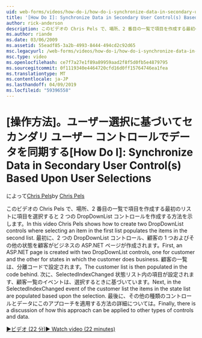 ```yaml
---
uid: web-forms/videos/how-do-i/how-do-i-synchronize-data-in-secondary-user-controls-based-upon-user-selections
title: '[How Do I]: Synchronize Data in Secondary User Control(s) Based Upon User Selections | Microsoft Docs'
author: rick-anderson
description: このビデオの Chris Pels で、場所、2 番目の一覧で項目を作成する最初のリストに項目を選択すると 2 つの DropDownList コントロールを作成する方法を示します。 Firs.
ms.author: riande
ms.date: 03/06/2009
ms.assetid: 55eadf85-3a2b-4993-8444-494cd2c92d65
msc.legacyurl: /web-forms/videos/how-do-i/how-do-i-synchronize-data-in-secondary-user-controls-based-upon-user-selections
msc.type: video
ms.openlocfilehash: ce7f7a27e1f89a89959aad2f8f5d0fb5e4879795
ms.sourcegitcommit: 0f1119340e4464720cfd16d0ff15764746ea1fea
ms.translationtype: MT
ms.contentlocale: ja-JP
ms.lasthandoff: 04/09/2019
ms.locfileid: "59396558"
---
```

# <a name="how-do-i-synchronize-data-in-secondary-user-controls-based-upon-user-selections"></a><span data-ttu-id="a8299-103">[操作方法]。ユーザー選択に基づいてセカンダリ ユーザー コントロールでデータを同期する</span><span class="sxs-lookup"><span data-stu-id="a8299-103">[How Do I]: Synchronize Data in Secondary User Control(s) Based Upon User Selections</span></span>

<span data-ttu-id="a8299-104">によって[Chris Pels](https://twitter.com/chrispels)</span><span class="sxs-lookup"><span data-stu-id="a8299-104">by [Chris Pels](https://twitter.com/chrispels)</span></span>

<span data-ttu-id="a8299-105">このビデオの Chris Pels で、場所、2 番目の一覧で項目を作成する最初のリストに項目を選択すると 2 つの DropDownList コントロールを作成する方法を示します。</span><span class="sxs-lookup"><span data-stu-id="a8299-105">In this video Chris Pels shows how to create two DropDownList controls where selecting an item in the first list populates the items in the second list.</span></span> <span data-ttu-id="a8299-106">最初に、2 つの DropDownList コントロール、顧客の 1 つおよびその他の状態を顧客がビジネスの ASP.NET ページが作成されます。</span><span class="sxs-lookup"><span data-stu-id="a8299-106">First, an ASP.NET page is created with two DropDownList controls, one for customer and the other for states in which the customer does business.</span></span> <span data-ttu-id="a8299-107">顧客の一覧は、分離コードで設定されます。</span><span class="sxs-lookup"><span data-stu-id="a8299-107">The customer list is then populated in the code behind.</span></span> <span data-ttu-id="a8299-108">次に、SelectedIndexChanged 状態リスト内の項目が設定されます、顧客一覧のイベントは、選択するときに基づいています。</span><span class="sxs-lookup"><span data-stu-id="a8299-108">Next, in the SelectedIndexChanged event of the customer list the items in the state list are populated based upon the selection.</span></span> <span data-ttu-id="a8299-109">最後に、その他の種類のコントロールとデータにこのアプローチを適用する方法の詳細については。</span><span class="sxs-lookup"><span data-stu-id="a8299-109">Finally, there is a discussion of how this approach can be applied to other types of controls and data.</span></span>

[<span data-ttu-id="a8299-110">&#9654;ビデオ (22 分)</span><span class="sxs-lookup"><span data-stu-id="a8299-110">&#9654; Watch video (22 minutes)</span></span>](https://channel9.msdn.com/Blogs/ASP-NET-Site-Videos/how-do-i-synchronize-data-in-secondary-user-controls-based-upon-user-selections)
